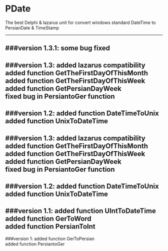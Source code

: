 # PDate
The best Delphi & lazarus unit for convert windows standard DateTime to PersianDate &amp; TimeStamp

--------------------------------------------------------



###version 1.3.1:
some bug fixed<br />
--------------------------------------------------------

###version 1.3:
added lazarus compatibility <br />
added function GetTheFirstDayOfThisMonth <br />
added function GetTheFirstDayOfThisWeek <br />
added function GetPersianDayWeek <br />
fixed bug in PersiantoGer function <br />
--------------------------------------------------------


###version 1.2:
added function DateTimeToUnix <br />
added function UnixToDateTime <br />
--------------------------------------------------------


###version 1.3:
added lazarus compatibility <br />
added function GetTheFirstDayOfThisMonth <br />
added function GetTheFirstDayOfThisWeek <br />
added function GetPersianDayWeek <br />
fixed bug in PersiantoGer function <br />
--------------------------------------------------------

###version 1.2:
added function DateTimeToUnix <br />
added function UnixToDateTime <br />
--------------------------------------------------------

###version 1.1:
added function UIntToDateTime <br />
added function GerToWord <br />
added function PersianToInt <br />
--------------------------------------------------------

###version 1:
added function GerToPersian <br />
added function PersiantoGer  
